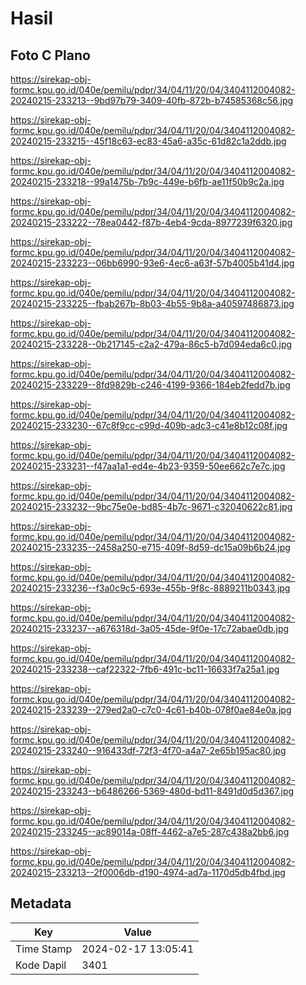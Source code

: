 # Hasil

## Foto C Plano

https://sirekap-obj-formc.kpu.go.id/040e/pemilu/pdpr/34/04/11/20/04/3404112004082-20240215-233213--9bd97b79-3409-40fb-872b-b74585368c56.jpg

https://sirekap-obj-formc.kpu.go.id/040e/pemilu/pdpr/34/04/11/20/04/3404112004082-20240215-233215--45f18c63-ec83-45a6-a35c-61d82c1a2ddb.jpg

https://sirekap-obj-formc.kpu.go.id/040e/pemilu/pdpr/34/04/11/20/04/3404112004082-20240215-233218--99a1475b-7b9c-449e-b6fb-ae11f50b9c2a.jpg

https://sirekap-obj-formc.kpu.go.id/040e/pemilu/pdpr/34/04/11/20/04/3404112004082-20240215-233222--78ea0442-f87b-4eb4-9cda-8977239f6320.jpg

https://sirekap-obj-formc.kpu.go.id/040e/pemilu/pdpr/34/04/11/20/04/3404112004082-20240215-233223--06bb6990-93e6-4ec6-a63f-57b4005b41d4.jpg

https://sirekap-obj-formc.kpu.go.id/040e/pemilu/pdpr/34/04/11/20/04/3404112004082-20240215-233225--fbab267b-8b03-4b55-9b8a-a40597486873.jpg

https://sirekap-obj-formc.kpu.go.id/040e/pemilu/pdpr/34/04/11/20/04/3404112004082-20240215-233228--0b217145-c2a2-479a-86c5-b7d094eda6c0.jpg

https://sirekap-obj-formc.kpu.go.id/040e/pemilu/pdpr/34/04/11/20/04/3404112004082-20240215-233229--8fd9829b-c246-4199-9366-184eb2fedd7b.jpg

https://sirekap-obj-formc.kpu.go.id/040e/pemilu/pdpr/34/04/11/20/04/3404112004082-20240215-233230--67c8f9cc-c99d-409b-adc3-c41e8b12c08f.jpg

https://sirekap-obj-formc.kpu.go.id/040e/pemilu/pdpr/34/04/11/20/04/3404112004082-20240215-233231--f47aa1a1-ed4e-4b23-9359-50ee662c7e7c.jpg

https://sirekap-obj-formc.kpu.go.id/040e/pemilu/pdpr/34/04/11/20/04/3404112004082-20240215-233232--9bc75e0e-bd85-4b7c-9671-c32040622c81.jpg

https://sirekap-obj-formc.kpu.go.id/040e/pemilu/pdpr/34/04/11/20/04/3404112004082-20240215-233235--2458a250-e715-409f-8d59-dc15a09b6b24.jpg

https://sirekap-obj-formc.kpu.go.id/040e/pemilu/pdpr/34/04/11/20/04/3404112004082-20240215-233236--f3a0c9c5-693e-455b-9f8c-8889211b0343.jpg

https://sirekap-obj-formc.kpu.go.id/040e/pemilu/pdpr/34/04/11/20/04/3404112004082-20240215-233237--a676318d-3a05-45de-9f0e-17c72abae0db.jpg

https://sirekap-obj-formc.kpu.go.id/040e/pemilu/pdpr/34/04/11/20/04/3404112004082-20240215-233238--caf22322-7fb6-491c-bc11-16633f7a25a1.jpg

https://sirekap-obj-formc.kpu.go.id/040e/pemilu/pdpr/34/04/11/20/04/3404112004082-20240215-233239--279ed2a0-c7c0-4c61-b40b-078f0ae84e0a.jpg

https://sirekap-obj-formc.kpu.go.id/040e/pemilu/pdpr/34/04/11/20/04/3404112004082-20240215-233240--916433df-72f3-4f70-a4a7-2e65b195ac80.jpg

https://sirekap-obj-formc.kpu.go.id/040e/pemilu/pdpr/34/04/11/20/04/3404112004082-20240215-233243--b6486266-5369-480d-bd11-8491d0d5d367.jpg

https://sirekap-obj-formc.kpu.go.id/040e/pemilu/pdpr/34/04/11/20/04/3404112004082-20240215-233245--ac89014a-08ff-4462-a7e5-287c438a2bb6.jpg

https://sirekap-obj-formc.kpu.go.id/040e/pemilu/pdpr/34/04/11/20/04/3404112004082-20240215-233213--2f0006db-d190-4974-ad7a-1170d5db4fbd.jpg


## Metadata

| Key        | Value               |
| ---------- | ------------------- |
| Time Stamp | 2024-02-17 13:05:41 |
| Kode Dapil | 3401                |



